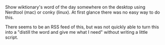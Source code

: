 Show wiktionary's word of the day somewhere on the desktop using Nerdtool (mac)
or conky (linux). At first glance there was no easy way to do this.

There seems to be an RSS feed of this, but was not quickly able to turn this
into a "distill the word and give me what I need" without writing a little
script.

